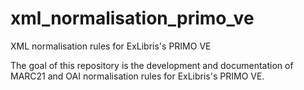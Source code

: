 # xml_normalisation_primo_ve
XML normalisation rules for ExLibris's PRIMO VE

The goal of this repository is the development and documentation of MARC21 and OAI normalisation rules for ExLibris's PRIMO VE.
